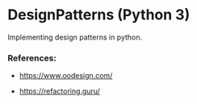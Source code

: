 # DesignPatterns (Python 3)

Implementing design patterns in python. 

### References: 
- https://www.oodesign.com/

- https://refactoring.guru/
